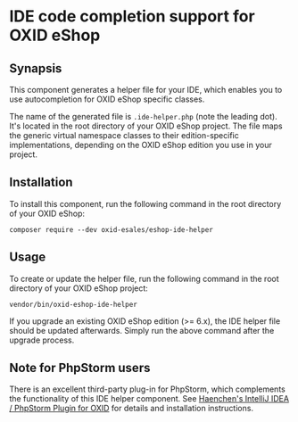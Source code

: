 IDE code completion support for OXID eShop
==========================================

Synapsis
--------

This component generates a helper file for your IDE, which enables you to use 
autocompletion for OXID eShop specific classes.

The name of the generated file is `.ide-helper.php` (note the leading dot). 
It's located in the root directory of your OXID eShop project. The file maps 
the generic virtual namespace classes to their edition-specific implementations,
depending on the OXID eShop edition you use in your project.

Installation
------------

To install this component, run the following command in the root directory of 
your OXID eShop: 

```
composer require --dev oxid-esales/eshop-ide-helper
```

Usage
-----

To create or update the helper file, run the following command in the root 
directory of your OXID eShop project:  

```
vendor/bin/oxid-eshop-ide-helper
```

If you upgrade an existing OXID eShop edition (>= 6.x), the IDE helper file 
should be updated afterwards. Simply run the above command after the upgrade 
process.

Note for PhpStorm users
-----------------------

There is an excellent third-party plug-in for PhpStorm, which complements the 
functionality of this IDE helper component. See [Haenchen's IntelliJ IDEA / 
PhpStorm Plugin for OXID](https://github.com/Haehnchen/idea-php-oxid-plugin) 
for details and installation instructions.
